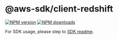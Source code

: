 # @aws-sdk/client-redshift

[![NPM version](https://img.shields.io/npm/v/@aws-sdk/client-redshift/beta.svg)](https://www.npmjs.com/package/@aws-sdk/client-redshift)
[![NPM downloads](https://img.shields.io/npm/dm/@aws-sdk/client-redshift.svg)](https://www.npmjs.com/package/@aws-sdk/client-redshift)

For SDK usage, please step to [SDK readme](https://github.com/aws/aws-sdk-js-v3).
